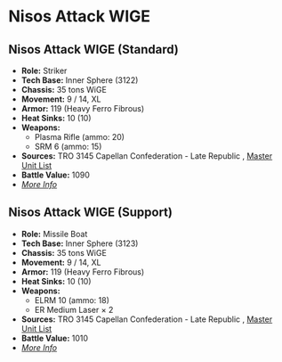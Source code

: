 # Nisos Attack WIGE 

## Nisos Attack WIGE (Standard) 

- **Role:** Striker 
- **Tech Base:** Inner Sphere (3122) 
- **Chassis:** 35 tons WiGE 
- **Movement:** 9 / 14, XL 
- **Armor:** 119 (Heavy Ferro Fibrous) 
- **Heat Sinks:** 10 (10) 
- **Weapons:** 
  - Plasma Rifle (ammo: 20) 
  - SRM 6 (ammo: 15) 
- **Sources:** TRO 3145 Capellan Confederation - Late Republic , [Master Unit List](http://masterunitlist.info/Unit/Details/6438/nisos-attack-wige-standard) 
- **Battle Value:** 1090 
- [*More Info*](nisos_attack_wige/nisos_attack_wige_standard.md) 

## Nisos Attack WIGE (Support) 

- **Role:** Missile Boat 
- **Tech Base:** Inner Sphere (3123) 
- **Chassis:** 35 tons WiGE 
- **Movement:** 9 / 14, XL 
- **Armor:** 119 (Heavy Ferro Fibrous) 
- **Heat Sinks:** 10 (10) 
- **Weapons:** 
  - ELRM 10 (ammo: 18) 
  - ER Medium Laser × 2 
- **Sources:** TRO 3145 Capellan Confederation - Late Republic , [Master Unit List](http://masterunitlist.info/Unit/Details/6439/nisos-attack-wige-support) 
- **Battle Value:** 1010 
- [*More Info*](nisos_attack_wige/nisos_attack_wige_support.md) 

